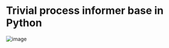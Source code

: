 # Trivial process informer base in Python
![image](https://github.com/user-attachments/assets/b6c15213-0d3e-4add-b910-13b43353ebf5)


